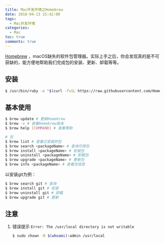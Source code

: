 ```yaml
---
title: Mac开发环境之Homebrew
date: 2018-04-13 15:42:00
tags: 
  - Mac开发环境
categories:
  - Mac
toc: true
comments: true
---
```


[Homebrew](https://brew.sh/index_zh-cn.html) ，macOS缺失的软件包管理器。实际上手之后，你会发现真的是不可获缺的，能方便地帮助我们完成包的安装、更新、卸载等等。

## 安装

```bash
$ /usr/bin/ruby -e "$(curl -fsSL https://raw.githubusercontent.com/Homebrew/install/master/install)"
```

## 基本使用

```bash
$ brew update # 更新Homebrew
$ brew -v # 查看Homebrew版本
$ brew help [COMMAND] # 查看帮助

# 包
$ brew list # 查看已安装的包
$ brew search <packageName> # 查询可用包
$ brew install <packageName> # 安装包
$ brew uninstall <packageName> # 卸载包
$ brew upgrade <packageName> # 更新包
$ brew info <packageName> # 查看包信息
```

以安装git为例：

```bash
$ brew search git # 查询
$ brew install git # 安装
$ brew uninstall git # 卸载
$ brew upgrade git # 更新
```

## 注意

1. 错误提示 `Error: The /usr/local directory is not writable`
   
   ```bash
   $ sudo chown -R $(whoami):admin /usr/local
   ```

